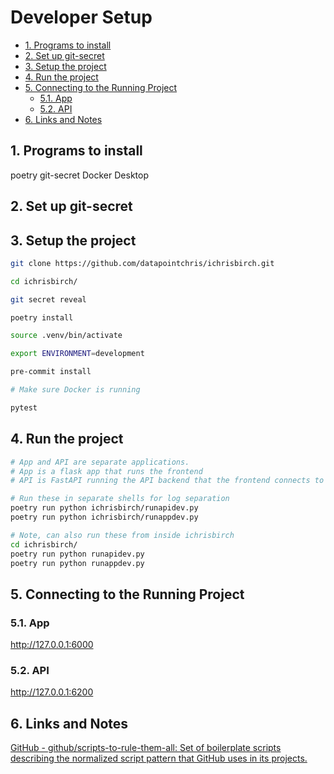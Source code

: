 # Developer Setup

- [1. Programs to install](#1-programs-to-install)
- [2. Set up git-secret](#2-set-up-git-secret)
- [3. Setup the project](#3-setup-the-project)
- [4. Run the project](#4-run-the-project)
- [5. Connecting to the Running Project](#5-connecting-to-the-running-project)
  - [5.1. App](#51-app)
  - [5.2. API](#52-api)
- [6. Links and Notes](#6-links-and-notes)

## 1. Programs to install

poetry
git-secret
Docker Desktop

## 2. Set up git-secret

## 3. Setup the project

```bash
git clone https://github.com/datapointchris/ichrisbirch.git

cd ichrisbirch/

git secret reveal

poetry install

source .venv/bin/activate

export ENVIRONMENT=development

pre-commit install

# Make sure Docker is running

pytest
```

## 4. Run the project

```bash
# App and API are separate applications.
# App is a flask app that runs the frontend
# API is FastAPI running the API backend that the frontend connects to

# Run these in separate shells for log separation
poetry run python ichrisbirch/runapidev.py
poetry run python ichrisbirch/runappdev.py

# Note, can also run these from inside ichrisbirch
cd ichrisbirch/
poetry run python runapidev.py
poetry run python runappdev.py
```

## 5. Connecting to the Running Project

### 5.1. App

<http://127.0.0.1:6000>

### 5.2. API

<http://127.0.0.1:6200>

## 6. Links and Notes

[GitHub - github/scripts-to-rule-them-all: Set of boilerplate scripts describing the normalized script pattern that GitHub uses in its projects.](https://github.com/github/scripts-to-rule-them-all)

